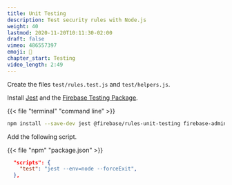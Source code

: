 ```yaml
---
title: Unit Testing
description: Test security rules with Node.js
weight: 40
lastmod: 2020-11-20T10:11:30-02:00
draft: false
vimeo: 486557397
emoji: 🧪
chapter_start: Testing
video_length: 2:49
---
```


Create the files `test/rules.test.js` and `test/helpers.js`.

Install [Jest](https://jestjs.io/) and the [Firebase Testing Package](https://www.npmjs.com/package/@firebase/rules-unit-testing).

{{< file "terminal" "command line" >}}

```bash
npm install --save-dev jest @firebase/rules-unit-testing firebase-admin
```

Add the following script.

{{< file "npm" "package.json" >}}

```json
  "scripts": {
    "test": "jest --env=node --forceExit",
  },
```
